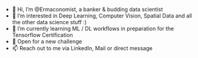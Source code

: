 - 👋 Hi, I’m @Ermaconomist, a banker & budding data scientist
- 👀 I’m interested in Deep Learning, Computer Vision, Spatial Data and all the other data science stuff :)
- 🌱 I’m currently learning ML / DL workflows in preparation for the Tensorflow Certification
- 💞️ Open for a new challenge
- 📫 Reach out to me via LinkedIn, Mail or direct message

<!---
Ermaconomist/DeepLearningVision is a ✨ special ✨ repository because its `README.md` (this file) appears on your GitHub profile.
You can click the Preview link to take a look at your changes.
--->
